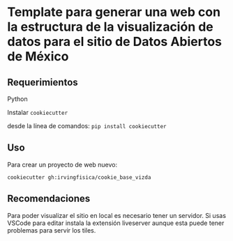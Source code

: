 Template para generar una web con la estructura de la visualización de datos para el sitio de Datos Abiertos de México
====================

Requerimientos
------------
Python

Instalar `cookiecutter`

desde la línea de comandos: `pip install cookiecutter`    

Uso
-----
Para crear un proyecto de web nuevo:

`cookiecutter gh:irvingfisica/cookie_base_vizda`

Recomendaciones
-----
Para poder visualizar el sitio en local es necesario tener un servidor. Si usas VSCode para editar instala la extensión liveserver aunque esta puede tener problemas para servir los tiles.
